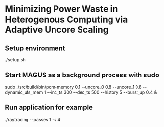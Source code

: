 # Minimizing Power Waste in Heterogenous Computing via Adaptive Uncore Scaling

## Setup environment
./setup.sh

## Start MAGUS as a background process with sudo 
sudo ./src/build/bin/pcm-memory 0.1 --uncore_0 0.8 --uncore_1 0.8 --dynamic_ufs_mem 1 --inc_ts 300
--dec_ts 500 --history 5 --burst_up 0.4 &


## Run application for example
./raytracing --passes 1 -s 4

